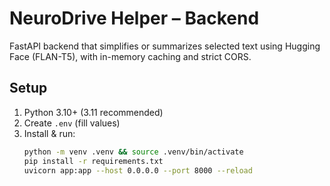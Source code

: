 # NeuroDrive Helper – Backend

FastAPI backend that simplifies or summarizes selected text using Hugging Face (FLAN-T5), with in-memory caching and strict CORS.

## Setup

1. Python 3.10+ (3.11 recommended)
2. Create `.env` (fill values)
3. Install & run:
   ```bash
   python -m venv .venv && source .venv/bin/activate
   pip install -r requirements.txt
   uvicorn app:app --host 0.0.0.0 --port 8000 --reload
